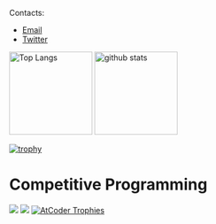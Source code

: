 Contacts:

- [Email](<mailto:hotmanww@gmail.com>)
- [Twitter](https://twitter.com/hotmanww)

<p align="left"> 
  <img alt="Top Langs" height="150px" src="https://github-readme-stats.vercel.app/api/top-langs/?username=hotman78&layout=compact&count_private=true&show_icons=true&theme=onedark" />
  <img alt="github stats" height="150px" src="https://github-readme-stats.vercel.app/api?username=hotman78&count_private=true&show_icons=true&show_icons=true&theme=onedark" />
</p>

[![trophy](https://github-profile-trophy.vercel.app/?username=hotman78&theme=onedark&column=7
)](https://github.com/ryo-ma/github-profile-trophy)

# Competitive Programming
<a href="https://atcoder.jp/users/hotman78" target="_blank" title="hotman78"><img src="https://img.shields.io/endpoint?url=https%3A%2F%2Fatcoder-badges.now.sh%2Fapi%2Fatcoder%2Fjson%2Fhotman78" /></a>
<a href="https://codeforces.com/profile/hotman78" target="_blank" title="hotman78"><img src="https://img.shields.io/endpoint?url=https%3A%2F%2Fatcoder-badges.now.sh%2Fapi%2Fcodeforces%2Fjson%2Fhotman78" /></a>
[![AtCoder Trophies](https://atcoder-trophies.vercel.app/api/v1/atcoder?username=hotman78&theme=darkhub&&&rank=SSS,SS,S,AAA,AA,A)](https://github.com/KATO-Hiro/AtCoderTrophies)
